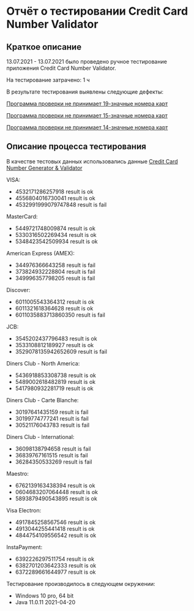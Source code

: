 # Отчёт о тестировании Credit Card Number Validator

## Краткое описание

13.07.2021 - 13.07.2021 было проведено ручное тестирование приложения Credit Card Number Validator.

На тестирование затрачено: 1 ч

В результате тестирования выявлены следующие дефекты: 

[Программа проверки не принимает 19-значные номера карт](https://github.com/iva1111/java1.1-Credit-Card/issues/1)

[Программа проверки не принимает 15-значные номера карт](https://github.com/iva1111/java1.1-Credit-Card/issues/2)

[Программа проверки не принимает 14-значные номера карт](https://github.com/iva1111/java1.1-Credit-Card/issues/3)

## Описание процесса тестирования

В качестве тестовых данных использовались данные 
[Credit Card Number Generator & Validator](www.freeformatter.com)

VISA:
- 4532171286257918   result is ok
- 4556804016730041   result is ok
- 4532991999079747848    result is fail

MasterCard:
- 5449721748009874   result is ok
- 5330316502269434   result is ok
- 5348423542509934   result is ok

American Express (AMEX):
- 344976366643258    result is fail
- 373824932228804    result is fail
- 349996357798205    result is fail

Discover:
- 6011005543364312   result is ok
- 6011321618364628   result is ok
- 6011035883713860350   result is fail

JCB:
- 3545202437796483    result is ok
- 3533108812189927    result is ok
- 3529078135942652609    result is fail

Diners Club - North America:
- 5436918853308738    result is ok
- 5489002618482819    result is ok
- 5417980932281719    result is ok

Diners Club - Carte Blanche:
- 30197641435159    result is fail
- 30199774777241    result is fail
- 30521176043783    result is fail

Diners Club - International:
- 36098138794658    result is fail
- 36839767161515    result is fail
- 36284350533269    result is fail

Maestro:
- 6762139163438394    result is ok
- 0604683207064448    result is ok
- 5893879490543895    result is ok

Visa Electron:
- 4917845258567546   result is ok
- 4913044255441418   result is ok
- 4844754109556542   result is ok

InstaPayment:
- 6392226297511754   result is ok
- 6382701203642333   result is ok
- 6372289661644977   result is ok



Тестирование производилось в следующем окружении:

- Windows 10 pro, 64 bit
- Java 11.0.11 2021-04-20

